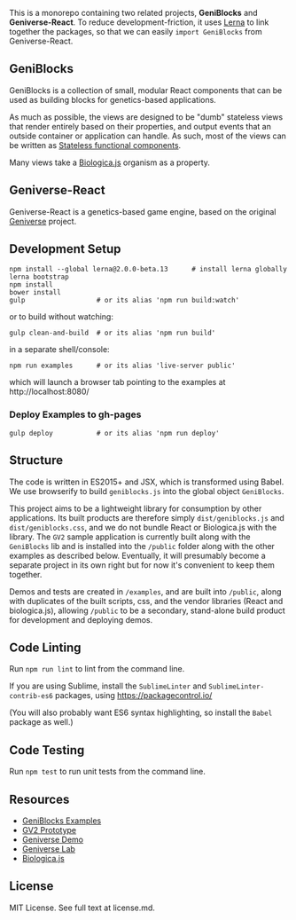 This is a monorepo containing two related projects, **GeniBlocks** and
**Geniverse-React**. To reduce development-friction, it uses
[Lerna](https://github.com/lerna/lerna/) to link together the packages,
so that we can easily `import GeniBlocks` from Geniverse-React.

## GeniBlocks

GeniBlocks is a collection of small, modular React components that can be
used as building blocks for genetics-based applications.

As much as possible, the views are designed to be "dumb" stateless views
that render entirely based on their properties, and output events that an
outside container or application can handle. As such, most of the views
can be written as [Stateless functional components](https://facebook.github.io/react/blog/2015/10/07/react-v0.14.html#stateless-functional-components).

Many views take a [Biologica.js](https://github.com/concord-consortium/biologica.js)
organism as a property.

## Geniverse-React

Geniverse-React is a genetics-based game engine, based on the original
[Geniverse](https://github.com/concord-consortium/Geniverse-Sproutcore) project.

## Development Setup

    npm install --global lerna@2.0.0-beta.13      # install lerna globally
    lerna bootstrap
    npm install
    bower install
    gulp                  # or its alias 'npm run build:watch'

or to build without watching:

    gulp clean-and-build  # or its alias 'npm run build'

in a separate shell/console:

    npm run examples      # or its alias 'live-server public'

which will launch a browser tab pointing to the examples at http://localhost:8080/

### Deploy Examples to gh-pages

    gulp deploy           # or its alias 'npm run deploy'

## Structure

The code is written in ES2015+ and JSX, which is transformed using Babel. We use
browserify to build `geniblocks.js` into the global object `GeniBlocks`.

This project aims to be a lightweight library for consumption by other applications.
Its built products are therefore simply `dist/geniblocks.js` and `dist/geniblocks.css`,
and we do not bundle React or Biologica.js with the library. The `GV2` sample application
is currently built along with the `GeniBlocks` lib and is installed into the `/public`
folder along with the other examples as described below. Eventually, it will presumably
become a separate project in its own right but for now it's convenient to keep them together.

Demos and tests are created in `/examples`, and are built into `/public`, along
with duplicates of the built scripts, css, and the vendor libraries (React and
biologica.js), allowing `/public` to be a secondary, stand-alone build product for
development and deploying demos.

## Code Linting

Run `npm run lint` to lint from the command line.

If you are using Sublime, install the `SublimeLinter` and `SublimeLinter-contrib-es6`
packages, using https://packagecontrol.io/

(You will also probably want ES6 syntax highlighting, so install the `Babel` package as well.)

## Code Testing

Run `npm test` to run unit tests from the command line.

## Resources

* [GeniBlocks Examples](http://concord-consortium.github.io/geniblocks/)
* [GV2 Prototype](http://concord-consortium.github.io/geniblocks/gv2/)
* [Geniverse Demo](http://demo.geniverse.concord.org)
* [Geniverse Lab](https://geniverse-lab.concord.org)
* [Biologica.js](http://github.com/concord-consortium/biologica.js)

## License

MIT License. See full text at license.md.

